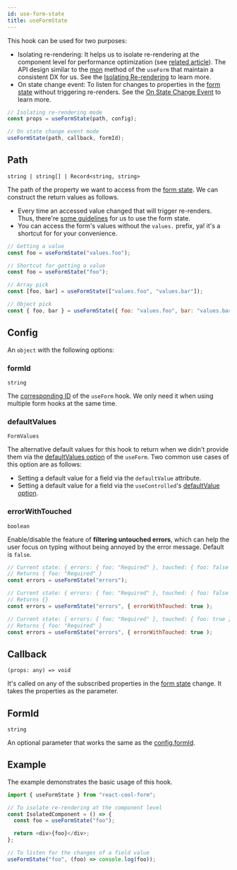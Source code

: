 ```yaml
---
id: use-form-state
title: useFormState
---
```


This hook can be used for two purposes:

- Isolating re-rendering: It helps us to isolate re-rendering at the component level for performance optimization (see [related article](https://overreacted.io/before-you-memo)). The API design similar to the [mon](../api-reference/use-form#mon) method of the `useForm` that maintain a consistent DX for us. See the [Isolating Re-rendering](../getting-started/form-state#isolating-re-rendering) to learn more.
- On state change event: To listen for changes to properties in the [form state](../getting-started/form-state#about-the-form-state) without triggering re-renders. See the [On State Change Event](../getting-started/form-state#on-state-change-event) to learn more.

```js
// Isolating re-rendering mode
const props = useFormState(path, config);

// On state change event mode
useFormState(path, callback, formId);
```

## Path

`string | string[] | Record<string, string>`

The path of the property we want to access from the [form state](../getting-started/form-state#about-the-form-state). We can construct the return values as follows.

- Every time an accessed value changed that will trigger re-renders. Thus, there're [some guidelines](../getting-started/form-state#best-practices) for us to use the form state.
- You can access the form's values without the `values.` prefix, ya! it's a shortcut for for your convenience.

```js
// Getting a value
const foo = useFormState("values.foo");

// Shortcut for getting a value
const foo = useFormState("foo");

// Array pick
const [foo, bar] = useFormState(["values.foo", "values.bar"]);

// Object pick
const { foo, bar } = useFormState({ foo: "values.foo", bar: "values.bar" });
```

## Config

An `object` with the following options:

### formId

`string`

The [corresponding ID](../api-reference/use-form#id) of the `useForm` hook. We only need it when using multiple form hooks at the same time.

### defaultValues

`FormValues`

The alternative default values for this hook to return when we didn't provide them via the [defaultValues option](./use-form#defaultvalues) of the `useForm`. Two common use cases of this option are as follows:

- Setting a default value for a field via the `defaultValue` attribute.
- Setting a default value for a field via the `useControlled`'s [defaultValue option](./use-controlled#defaultvalue).

### errorWithTouched

`boolean`

Enable/disable the feature of **filtering untouched errors**, which can help the user focus on typing without being annoyed by the error message. Default is `false`.

```js
// Current state: { errors: { foo: "Required" }, touched: { foo: false } }
// Returns { foo: "Required" }
const errors = useFormState("errors");

// Current state: { errors: { foo: "Required" }, touched: { foo: false } }
// Returns {}
const errors = useFormState("errors", { errorWithTouched: true );

// Current state: { errors: { foo: "Required" }, touched: { foo: true } }
// Returns { foo: "Required" }
const errors = useFormState("errors", { errorWithTouched: true );
```

## Callback

`(props: any) => void`

It's called on any of the subscribed properties in the [form state](../getting-started/form-state#about-the-form-state) change. It takes the properties as the parameter.

## FormId

`string`

An optional parameter that works the same as the [config.formId](#formid).

## Example

The example demonstrates the basic usage of this hook.

```js
import { useFormState } from "react-cool-form";

// To isolate re-rendering at the component level
const IsolatedComponent = () => {
  const foo = useFormState("foo");

  return <div>{foo}</div>;
};

// To listen for the changes of a field value
useFormState("foo", (foo) => console.log(foo));
```
